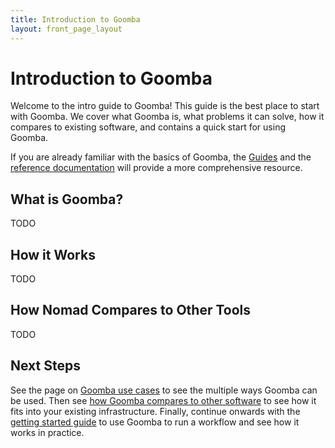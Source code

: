 ```yaml
---
title: Introduction to Goomba
layout: front_page_layout
---
```


# Introduction to Goomba

Welcome to the intro guide to Goomba! This guide is the best place to start
with Goomba. We cover what Goomba is, what problems it can solve, how it
compares to existing software, and contains a quick start for using Goomba.

If you are already familiar with the basics of Goomba, the  [Guides](guides/)
and the [reference documentation](/) will provide a more
comprehensive resource.

## What is Goomba?

TODO

## How it Works

TODO

## How Nomad Compares to Other Tools

TODO

## Next Steps

See the page on [Goomba use cases](/introduction/use-cases.html) to see the
multiple ways Goomba can be used. Then see
[how Goomba compares to other software](introduction/vs/index.md) to see how it
fits into your existing infrastructure. Finally, continue onwards with the
[getting started guide](/getting-started/install.md) to use Goomba to run a
workflow and see how it works in practice.